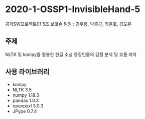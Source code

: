 # 2020-1-OSSP1-InvisibleHand-5
공개SW프로젝트01 5조 보않손 
팀원 : 김우용, 박종근, 최윤호, 김도훈

## 주제
 NLTK 및 konlpy를 활용한 한글 소설 등장인물의 감정 분석 및 흐름 파악

## 사용 라이브러리
- konlpy
- NLTK 3.5
- numpy 1.18.3
- pandas 1.0.3
- openpyxl 3.0.3
- JPype 0.7.4

